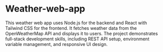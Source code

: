 # Weather-web-app
This weather web app uses Node.js for the backend and React with Tailwind CSS for the frontend. It fetches weather data from the OpenWeatherMap API and displays it to users. The project demonstrates full-stack development skills, including REST API setup, environment variable management, and responsive UI design.
